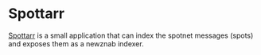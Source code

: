 # Spottarr

[Spottarr](https://github.com/Spottarr/Spottarr) is a small application that can index the spotnet messages (spots) and exposes them as a newznab indexer.
